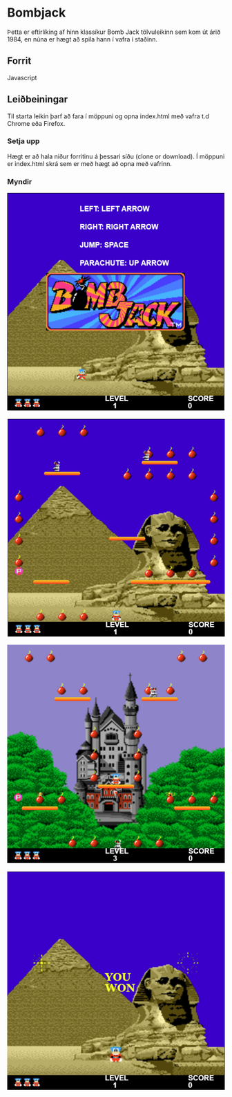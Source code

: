 # Bombjack
Þetta er eftirlíking af hinn klassíkur Bomb Jack  tölvuleikinn sem kom út árið 1984, en núna er hægt að spila hann í vafra í staðinn. 

## Forrit 
Javascript

## Leiðbeiningar
Til starta leikin þarf að fara í möppuni og opna index.html með vafra t.d Chrome eða Firefox.

### Setja upp
Hægt er að hala niður forritinu á þessari síðu (clone or download). 
Í möppuni er index.html skrá sem er með hægt að opna með vafrinn.

### Myndir

![Alt tag](https://raw.githubusercontent.com/mej3hi/screenshot/master/myndBJ1.PNG)


![Alt tag](https://raw.githubusercontent.com/mej3hi/screenshot/master/myndBJ2.PNG)


![Alt tag](https://raw.githubusercontent.com/mej3hi/screenshot/master/myndBJ3.PNG)


![Alt tag](https://raw.githubusercontent.com/mej3hi/screenshot/master/myndBJ4.PNG)

